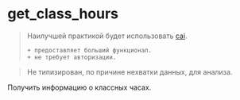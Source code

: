# get_class_hours

> Наилучшей практикой будет использовать [cai](https://github.com/iamlostshe/conversations-about-important-api).
> ```
> + предоставляет больший функционал.
> + не требует авторизации.
> ```

> Не типизирован, по причине нехватки данных, для анализа.

Получить информацию о классных часах.

